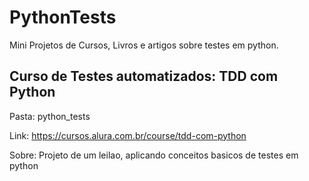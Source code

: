 # PythonTests

Mini Projetos de Cursos, Livros e artigos sobre testes em python.

## Curso de Testes automatizados: TDD com Python
Pasta: python_tests

Link: https://cursos.alura.com.br/course/tdd-com-python

Sobre: Projeto de um leilao, aplicando conceitos basicos de testes em python

